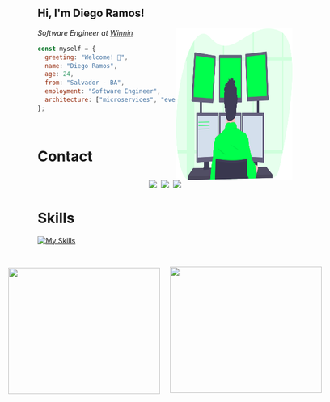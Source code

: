 <h2> Hi, I'm Diego Ramos!</h2>
<img align='right' src="./image/icon.svg" width="230" height="300">
<p>
  <em>Software Engineer at <a href="https://winnin.com/">Winnin</a></em>
</p>

```javascript
const myself = {
  greeting: "Welcome! 👋",
  name: "Diego Ramos",
  age: 24,
  from: "Salvador - BA",
  employment: "Software Engineer",
  architecture: ["microservices", "event-driven", "mvc", "mvcs"],
};
```

</br>

# Contact

<div align='center' style="display: flex; gap: 8px; justify-content: center; align-items: center; width: 100%;">

<a href="https://www.linkedin.com/in/diego-rbrito/">
  <img src="https://img.shields.io/badge/LinkedIn-0077B5?style=for-the-badge&logo=linkedin&logoColor=white"/>
</a>

<a href="mailto:diegorbrito9@gmail.com">
  <img src="https://img.shields.io/badge/Gmail-D14836?style=for-the-badge&logo=gmail&logoColor=white"/>
</a>

<a href="https://api.whatsapp.com/send?phone=5571993804648">
  <img src="https://img.shields.io/badge/WhatsApp-25D366?style=for-the-badge&logo=whatsapp&logoColor=white"/>
</a>

</div>

# Skills

[![My Skills](https://skillicons.dev/icons?i=golang,js,ts,nodejs,react,nest,express,graphql,docker,postgres,mysql,redis,mongo)](https://skillicons.dev)

##

<div align="center" style="display: flex; gap: 20px; justify-content: center; align-items: center;">
  <img 
    width="300" height="250"
    src="https://github-readme-stats.vercel.app/api/top-langs/?username=rms-diego&layout=compact&theme=dracula&langs_count=10" 
    style="display: inline-block;"
  />

<img 
    width="300" height="250"
    src="https://github-readme-stats.vercel.app/api?username=rms-diego&show_icons=true&theme=dracula" 
    style="display: inline-block;"
  />

</div>
  
</details>
